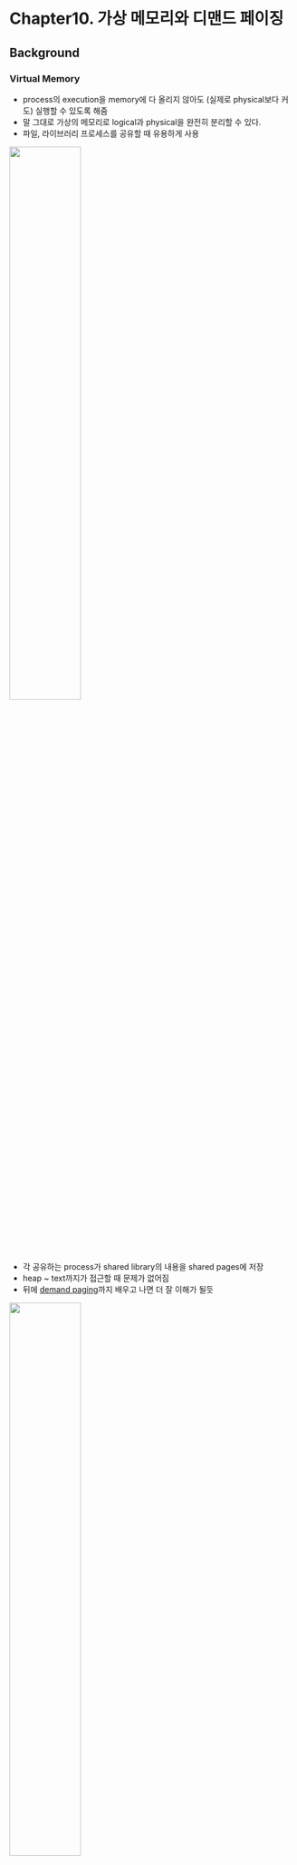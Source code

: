 # Chapter10. 가상 메모리와 디맨드 페이징
## Background
### Virtual Memory
- process의 execution을 memory에 다 올리지 않아도 (실제로 physical보다 커도) 실행할 수 있도록 해줌
- 말 그대로 가상의 메모리로 logical과 physical을 완전히 분리할 수 있다.
- 파일, 라이브러리 프로세스를 공유할 때 유용하게 사용 <br>
<img src="./img/virtual_memory2.png" width="50%">

  - 각 공유하는 process가 shared library의 내용을 shared pages에 저장
  - heap ~ text까지가 접근할 때 문제가 없어짐
  - 뒤에 [demand paging](#demand-paging)까지 배우고 나면 더 잘 이해가 될듯 <br>
<img src="./img/virtual_memory.png" width="50%">

### Virtual Address Space
- logical한 process의 memory 구조

<img src="./img/virtual_address_space.png" width="50%">

- 다음 storage할 때 다시 다룰 거
- contiguous 한 memory를 다룰 때 아주 편리해 질 것

## Demand Paging
### Consider how an executable program
- SSD나 HDD같은 secondary memory에서 loading하는 작업을 먼저 해줘야 함. 
- 한꺼번에 다 loading할 필요없음(현대적인 거에서는 안함)
  - 라즈베리파이나 아두이노 같은 원시적인 거에서는 함.
  - 실제 응용하는 거에서는 다 할 필요가 없음
- 각 memory를 잘라놓은 것들을 언제 올릴거냐
  - 저번에 배운 paging의 개념에서 더 나아가 demand paging이라는 개념이 필요
  - 요청할 때만 올려주자
  - 이렇게 하면 많은 문제가 생김
  - 유용하긴 하지만 고려할게 많아서

### Basic Concepts of the Demand Paging
- 어떤 프로세스가 실행 중 = page가 memory에 있음
- memory에 있음 / secondary memory에 있음
- 표시해 줘야하는데 H/W의 지원이 필요함
  - 저번에 배웠던 valid-invalid bit
  - valid
    - page가 memory에 있음
  - invalid
    - page가 없음
    - page가 secondary memory에 있음
  - dirty bit
<img src="./img/demand_page_table.png" width="60%">

- 위 사진에서 logical memory에서 loading했는데 invalid할 때
  - physical memory에 할당이 안되어 있음
  - page fault가 일어남
  - backing store에 있는 것과 swap 해줘야 함.

### The procedure for handling the Page Fault
- memory loading이 안된 page에 access(page fault)했을 때 어떻게 처리해 줄까
1. internal page 확인 후 valid인지 invalid인지 확인
2. valid면 처리해 주면 되고 page fault면 page in 해줘야 함.
3. free frame에다가 H/W 에 있는 page 영역을 page in 해줌
  - free frame list를 OS가 관리해주고 있어야 댐
4. second storage에 가서 page를 읽어서 새로운 frame에 할당해 줌.
5. 이후에 invalid 를 load했다고 처리해줌( valid로 바꿔줌)
6. 다시 instruction을 실행
<img src="./img/handling_page_fault.png" width="60%">

- 이거 시험에 자주 나옴

### Pure Demand Paging
- 딱 요청할 때만 page를 가져오는 것
- 처음에 하나의 page도 loading할 필요가 없음
- 그때그때 page를 loading해야 하기 때문에 나쁨
  - page를 여러 개 loading할 때 page 하나하나마다 page fault가 일어나서
  - 시간이 3분의 1...?
  - 3배를 잘못 말한게 아닌가

### Locality of Reference
참조 국부성 = 참조 지역성
- 1개의 페이지를 실행하기 위해서 나머지 페이지에서 page fault가 일어남
- 하지만 running중인 process에서 이런일은 거의 없음
- Locality of Reference memory access 측면에서 봤을때는 국부성이 있음
- reasonable한 performance를 낼 수 있음
- 예제를 보면 이해가 쉬움

### An example of Program Structure
```c
int i, j;
int[128][128] data;
for (j=0; j<128; j++) {
    for (i=0; i<128; i++) {
        data[i][j] = 0;
    }
}
```
```c
int i, j;
int[128][128] data;
for (i=0; i<128; i++) {
    for (j=0; j<128; j++) {
        data[i][j] = 0;
    }
}
```
- 페이지 여러 번 접근하는 걸로 인한 문제가 안생김
  - 실제로 재현하기 힘듬
  - 아두이노, 라즈베리파이는 가능할지도
- 굉장히 중요한 개념인건 맞음
  - 코드 전체가 실행되는게 아닌 코드의 일부분만 반복적으로 실행

### H/W Support to Demand Paging
- Page table
    - page in / page out 상태를 알아야함
    - 그걸 위해 valid invalid 등을 사용
- Secondary memory(=swap space)
  - SSD, HDD

### Instruction Restart
- page fault가 일어났을 때 trap이 걸림
- process별로 page table을 잘 관리해줘야 함
- instruction이 다시 패치해서 restart 시키거나 operand를 패치할 때 발생
  - instruction을 가지고 와서 operand를 다시 패치

- 이거 무슨 얘기하는건지 모르겠네

### As a worst-case example
- ADD A, B, C; three address instruction, adding A and B into C. 
- 어셈블리 명령어 중 하나
    1. Fetch and decode the instruction(ADD)
      - register ALU가 더해서 fetch
    2. Fetch A
    3. Fetch B
    4. ADD A and B
    5. Store the sum in C

### Free Frame List
- free frames의 pool이다 = linked list다
- free frame들은 반드시 어떤 스택이나 keep segment를 가지고 관리해줘야 함 <br>
<img src="./img/free_frame_list.png" width="70%">

### Performance of Demand Paging
- demand paging에 영향을 미치는 요소들을 보려면 effective access time을 계산해주면 됨

- EAT = (1 - p) x ma + p * (page fault time) 
  - page fault time을 곱해주는데 TLB 같이 2배가 아니라 수백배, 수만배가 됨
  - context switch가 일어나고 wait queue에서 기다리다가 swap하고 하드디스크에서 access해서 page in 한 다음에 trap 해가지고 다시 되돌아오니까
- 그러면 이 시간이 걸리는 이유가 뭘까?
  - 한 16가지 있는데 그 중에서 중요한 3가지만 보자면
    1. Service the page-fault interrupt
      - page fault 때문에 trap 걸어주는 시간
    2. Read in the page
      - page를 읽어들이는 시간
      - 여기서 대부분의 시간이 걸리고 나머지는 다 미미함
    3. Restart the process
      - process를 재시작하는 시간

### Consider a system
- Average page port service time을 대충 그려서 8ms(8백만 ns)
- memory access time은 200ns
- EAT = (1 - p) x 200 + p x 8,000,000 <br>
  = 200 + 7,999,800 x p
- 만약 p가 0.001이라면
  - 1000번 access할 때 1000번에 한 번 page fault가 일어난다면
  - EAT = 200 + 7999.8 = 8199.8 nanoseconds != 8.2 microseconds

## Copy-on-Write
### Copy-on-Write
- write 할 때 copy를 하자
  - shared page를 굳이 나눌 필요가 없다
  - write만 안하고 read만 하면 어차피 똑같아서 
  - write를 하면 그 때 copy를 하자 <br>
<img src="./img/copy_on_write.png" width="70%">

- process 1(virtual) &rarr; physical memory &rarr; process(logical)
  - fork한 다음에 exe하는 구조
  - value = "O", value += "O"
  - 이럴 때 copy on write를 한다.

# Chapter 10-2. 페이지 교체 알고리즘
## Page Replacement
### What happens if there is no free frames?
- 우리가 page out을 하고 page in 을 하려할 때 free frame이 없다면?
  - 하나의 메모리에 동시에 load되는 process의 숫자를 늘려나가면 메모리에 over-allocating이 발생
  - physical memory를 전부 다 사용하는 경우가 발생
- 예를 들어 40개의 frame이 있는 memory가 있을 때
  - 6개의 process가 돌고 있고 각 process가 10개의 page를 가지고 있다면
  - frame이 40개라 전부 running은 못함 